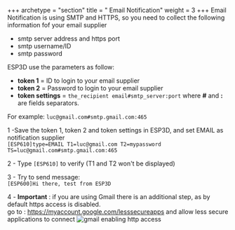 +++
archetype = "section"
title = " Email Notification"
weight = 3
+++
Email Notification is using SMTP and HTTPS, so you need to collect the following information fof your email supplier

* smtp server address and https port
* smtp username/ID
* smtp password

ESP3D use the parameters as follow:  

* **token 1** = ID to login to your email supplier  
* **token 2** = Password to login to your email supplier  
* **token settings** = `the_recipient email#smtp_server:port` where **#** and **:** are fields separators.  

For example: `luc@gmail.com#smtp.gmail.com:465`

1 -Save the token 1, token 2 and token settings in ESP3D, and set EMAIL as notification supplier  
`[ESP610]type=EMAIL T1=luc@gmail.com T2=mypassword TS=luc@gmail.com#smtp.gmail.com:465`  

2 - Type `[ESP610]` to verify (T1 and T2 won't be displayed)  

3 - Try to send message:  
`[ESP600]Hi there, test from ESP3D`  

4 - **Important** : if you are using Gmail there is an additional step, as by default https access is disabled.  
go to : https://myaccount.google.com/lesssecureapps and allow less secure applications to connect
![gmail enabling http access](/images/notifications/email/google.png) 
